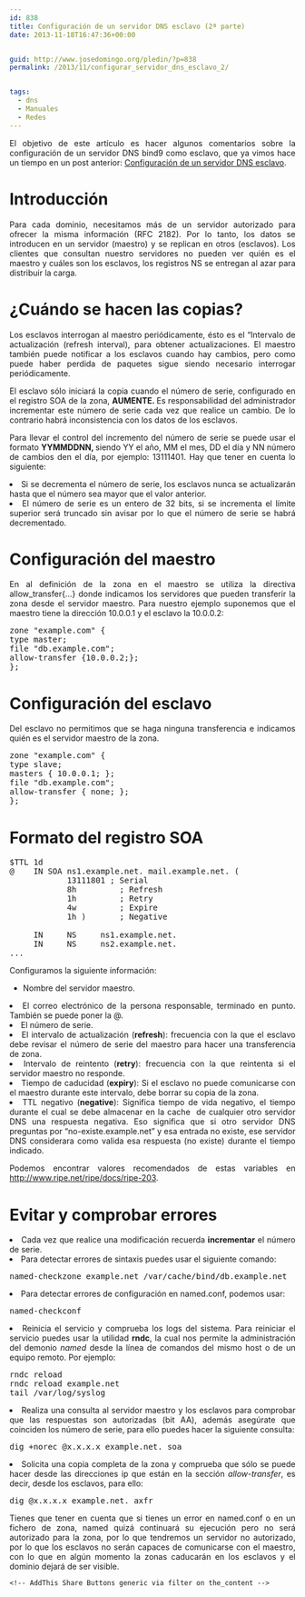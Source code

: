 ```yaml
---
id: 838
title: Configuración de un servidor DNS esclavo (2ª parte)
date: 2013-11-18T16:47:36+00:00


guid: http://www.josedomingo.org/pledin/?p=838
permalink: /2013/11/configurar_servidor_dns_esclavo_2/


tags:
  - dns
  - Manuales
  - Redes
---
```

<p style="text-align: justify;">
  El objetivo de este artículo es hacer algunos comentarios sobre la configuración de un servidor DNS bind9 como esclavo, que ya vimos hace un tiempo en un post anterior: <a href="http://www.josedomingo.org/pledin/2011/11/configuracion-de-un-servidor-dns-esclavo/">Configuración de un servidor DNS esclavo</a>.
</p>

<h1 style="text-align: justify;">
  Introducción
</h1>

<p style="text-align: justify;">
  Para cada dominio, necesitamos más de un servidor autorizado para ofrecer la misma información (RFC 2182). Por lo tanto, los datos se introducen en un servidor (maestro) y se replican en otros (esclavos). Los clientes que consultan nuestro servidores no pueden ver quién es el maestro y cuáles son los esclavos, los registros NS se entregan al azar para distribuir la carga.<!--more-->
</p>

<h1 style="text-align: justify;">
  ¿Cuándo se hacen las copias?
</h1>

<p style="text-align: justify;">
  Los esclavos interrogan al maestro periódicamente, ésto es el &#8220;Intervalo de actualización (refresh interval), para obtener actualizaciones. El maestro también puede notificar a los esclavos cuando hay cambios, pero como puede haber perdida de paquetes sigue siendo necesario interrogar periódicamente.
</p>

<p style="text-align: justify;">
  El esclavo sólo iniciará la copia cuando el número de serie, configurado en el registro SOA de la zona, <strong>AUMENTE. </strong>Es responsabilidad del administrador incrementar este número de serie cada vez que realice un cambio. De lo contrario habrá inconsistencia con los datos de los esclavos.
</p>

<p style="text-align: justify;">
  Para llevar el control del incremento del número de serie se puede usar el formato <strong>YYMMDDNN, </strong>siendo YY el año, MM el mes, DD el día y NN número de cambios den el día, por ejemplo: 13111401. Hay que tener en cuenta lo siguiente:
</p>

<li style="text-align: justify;">
  Si se decrementa el número de serie, los esclavos nunca se actualizarán hasta que el número sea mayor que el valor anterior.
</li>
<li style="text-align: justify;">
  El número de serie es un entero de 32 bits, si se incrementa el límite superior será truncado sin avisar por lo que el número de serie se habrá decrementado.
</li>

# Configuración del maestro

<p style="text-align: justify;">
  En al definición de la zona en el maestro se utiliza la directiva allow_transfer{&#8230;} donde indicamos los servidores que pueden transferir la zona desde el servidor maestro. Para nuestro ejemplo suponemos que el maestro tiene la dirección 10.0.0.1 y el esclavo la 10.0.0.2:
</p>

<pre class="brush: bash; gutter: false; first-line: 1">zone "example.com" {
type master;
file "db.example.com";
allow-transfer {10.0.0.2;};
};</pre>

<h1 style="text-align: justify;">
  Configuración del esclavo
</h1>

<p style="text-align: justify;">
  Del esclavo no permitimos que se haga ninguna transferencia e indicamos quién es el servidor maestro de la zona.
</p>

<pre class="brush: bash; gutter: false; first-line: 1">zone "example.com" {
type slave;
masters { 10.0.0.1; };
file "db.example.com";
allow-transfer { none; };
};</pre>

<h1 style="text-align: justify;">
  Formato del registro SOA
</h1>

<pre class="brush: bash; gutter: false; first-line: 1">$TTL 1d
@    IN SOA ns1.example.net. mail.example.net. (
            13111801 ; Serial
            8h         ; Refresh
            1h         ; Retry
            4w         ; Expire
            1h )       ; Negative

     IN     NS     ns1.example.net.
     IN     NS     ns2.example.net.
...</pre>

<p style="text-align: justify;">
  Configuramos la siguiente información:
</p>

  * Nombre del servidor maestro.
<li style="text-align: justify;">
  El correo electrónico de la persona responsable, terminado en punto. También se puede poner la @.
</li>
<li style="text-align: justify;">
  El número de serie.
</li>
<li style="text-align: justify;">
  El intervalo de actualización (<strong>refresh</strong>): frecuencia con la que el esclavo debe revisar el número de serie del maestro para hacer una transferencia de zona.
</li>
<li style="text-align: justify;">
  Intervalo de reintento (<strong>retry</strong>): frecuencia con la que reintenta si el servidor maestro no responde.
</li>
<li style="text-align: justify;">
  Tiempo de caducidad (<strong>expiry</strong>): Si el esclavo no puede comunicarse con el maestro durante este intervalo, debe borrar su copia de la zona.
</li>
<li style="text-align: justify;">
  TTL negativo (<strong>negative</strong>): Significa tiempo de vida negativo, el tiempo durante el cual se debe almacenar en la cache  de cualquier otro servidor DNS una respuesta negativa. Eso significa que si otro servidor DNS preguntas por &#8220;no-existe.example.net&#8221; y esa entrada no existe, ese servidor DNS considerara como valida esa respuesta (no existe) durante el tiempo indicado.
</li>

<p style="text-align: justify;">
  Podemos encontrar valores recomendados de estas variables en <a href="http://www.ripe.net/ripe/docs/ripe-203">http://www.ripe.net/ripe/docs/ripe-203</a>.
</p>

<h1 style="text-align: justify;">
  Evitar y comprobar errores
</h1>

<li style="text-align: justify;">
  Cada vez que realice una modificación recuerda <strong>incrementar</strong> el número de serie.
</li>
<li style="text-align: justify;">
  Para detectar errores de sintaxis puedes usar el siguiente comando: <pre class="brush: bash; gutter: false; first-line: 1">named-checkzone example.net /var/cache/bind/db.example.net</pre>
</li>

<li style="text-align: justify;">
  Para detectar errores de configuración en named.conf, podemos usar: <pre class="brush: bash; gutter: false; first-line: 1">named-checkconf</pre>
</li>

<li style="text-align: justify;">
  Reinicia el servicio y comprueba los logs del sistema. Para reiniciar el servicio puedes usar la utilidad <strong>rndc</strong>, la cual nos permite la administración del demonio <em>named</em> desde la línea de comandos del mismo host o de un equipo remoto. Por ejemplo: <pre class="brush: bash; gutter: false; first-line: 1">rndc reload
rndc reload example.net
tail /var/log/syslog</pre>
</li>

<li style="text-align: justify;">
  Realiza una consulta al servidor maestro y los esclavos para comprobar que las respuestas son autorizadas (bit AA), además asegúrate que coinciden los número de serie, para ello puedes hacer la siguiente consulta: <pre class="brush: bash; gutter: false; first-line: 1">dig +norec @x.x.x.x example.net. soa</pre>
</li>

<li style="text-align: justify;">
  Solicita una copia completa de la zona y comprueba que sólo se puede hacer desde las direcciones ip que están en la sección <em>allow-transfer</em>, es decir, desde los esclavos, para ello: <pre class="brush: bash; gutter: false; first-line: 1">dig @x.x.x.x example.net. axfr</pre>
  
  <p>
    Tienes que tener en cuenta que si tienes un error en named.conf o en un fichero de zona, named quizá continuará su ejecución pero no será autorizado para la zona, por lo que tendremos un servidor no autorizado, por lo que los esclavos no serán capaces de comunicarse con el maestro, con lo que en algún momento la zonas caducarán en los esclavos y el dominio dejará de ser visible.</li> </ol> <!-- AddThis Advanced Settings generic via filter on the_content -->
    
    <!-- AddThis Share Buttons generic via filter on the_content -->